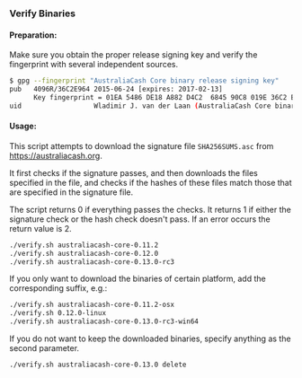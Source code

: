 ### Verify Binaries

#### Preparation:

Make sure you obtain the proper release signing key and verify the fingerprint with several independent sources.

```sh
$ gpg --fingerprint "AustraliaCash Core binary release signing key"
pub   4096R/36C2E964 2015-06-24 [expires: 2017-02-13]
      Key fingerprint = 01EA 5486 DE18 A882 D4C2  6845 90C8 019E 36C2 E964
uid                  Wladimir J. van der Laan (AustraliaCash Core binary release signing key) <laanwj@gmail.com>
```

#### Usage:

This script attempts to download the signature file `SHA256SUMS.asc` from https://australiacash.org.

It first checks if the signature passes, and then downloads the files specified in the file, and checks if the hashes of these files match those that are specified in the signature file.

The script returns 0 if everything passes the checks. It returns 1 if either the signature check or the hash check doesn't pass. If an error occurs the return value is 2.


```sh
./verify.sh australiacash-core-0.11.2
./verify.sh australiacash-core-0.12.0
./verify.sh australiacash-core-0.13.0-rc3
```

If you only want to download the binaries of certain platform, add the corresponding suffix, e.g.:

```sh
./verify.sh australiacash-core-0.11.2-osx
./verify.sh 0.12.0-linux
./verify.sh australiacash-core-0.13.0-rc3-win64
```

If you do not want to keep the downloaded binaries, specify anything as the second parameter.

```sh
./verify.sh australiacash-core-0.13.0 delete
```
